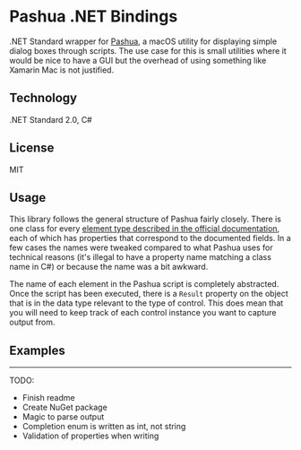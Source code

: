# Pashua .NET Bindings

.NET Standard wrapper for [Pashua](https://www.bluem.net/en/projects/pashua/), a macOS utility for displaying simple dialog boxes through scripts.  The use case for this is small utilities where it would be nice to have a GUI but the overhead of using something like Xamarin Mac is not justified.

## Technology

.NET Standard 2.0, C#

## License

MIT

## Usage

This library follows the general structure of Pashua fairly closely.  There is one class for every [element type described in the official documentation](https://www.bluem.net/pashua-docs-latest.html), each of which has properties that correspond to the documented fields.  In a few cases the names were tweaked compared to what Pashua uses for technical reasons (it's illegal to have a property name matching a class name in C#) or because the name was a bit awkward.

The name of each element in the Pashua script is completely abstracted.  Once the script has been executed, there is a `Result` property on the object that is in the data type relevant to the type of control.  This does mean that you will need to keep track of each control instance you want to capture output from.

## Examples

--------------------



TODO:
* Finish readme
* Create NuGet package
* Magic to parse output
* Completion enum is written as int, not string
* Validation of properties when writing
